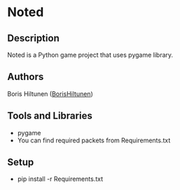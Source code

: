 # Noted

## Description
Noted is a Python game project that uses pygame library.

## Authors
Boris Hiltunen ([BorisHiltunen](https://github.com/BorisHiltunen))

## Tools and Libraries
- pygame
- You can find required packets from Requirements.txt

## Setup
- pip install -r Requirements.txt
